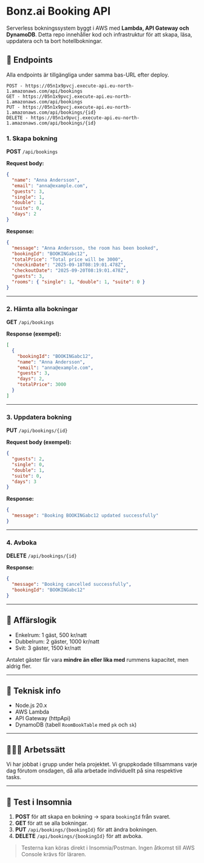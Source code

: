 # Bonz.ai Booking API

Serverless bokningssystem byggt i AWS med **Lambda, API Gateway och DynamoDB**. Detta repo innehåller kod och infrastruktur för att skapa, läsa, uppdatera och ta bort hotellbokningar.

## 📍 Endpoints

Alla endpoints är tillgängliga under samma bas-URL efter deploy. 

```
POST - https://05n1x9pvcj.execute-api.eu-north-1.amazonaws.com/api/bookings
GET - https://05n1x9pvcj.execute-api.eu-north-1.amazonaws.com/api/bookings
PUT - https://05n1x9pvcj.execute-api.eu-north-1.amazonaws.com/api/bookings/{id}
DELETE - https://05n1x9pvcj.execute-api.eu-north-1.amazonaws.com/api/bookings/{id}
```

### 1. Skapa bokning

**POST** `/api/bookings`

**Request body:**

```json
{
  "name": "Anna Andersson",
  "email": "anna@example.com",
  "guests": 3,
  "single": 1,
  "double": 1,
  "suite": 0,
  "days": 2
}
```

**Response:**

```json
{
  "message": "Anna Andersson, the room has been booked",
  "bookingId": "BOOKINGabc12",
  "totalPrice": "Total price will be 3000",
  "checkinDate": "2025-09-18T08:19:01.478Z",
  "checkoutDate": "2025-09-20T08:19:01.478Z",
  "guests": 3,
  "rooms": { "single": 1, "double": 1, "suite": 0 }
}
```

---

### 2. Hämta alla bokningar

**GET** `/api/bookings`

**Response (exempel):**

```json
[
  {
    "bookingId": "BOOKINGabc12",
    "name": "Anna Andersson",
    "email": "anna@example.com",
    "guests": 3,
    "days": 2,
    "totalPrice": 3000
  }
]
```

---

### 3. Uppdatera bokning

**PUT** `/api/bookings/{id}`

**Request body (exempel):**

```json
{
  "guests": 2,
  "single": 0,
  "double": 1,
  "suite": 0,
  "days": 3
}
```

**Response:**

```json
{
  "message": "Booking BOOKINGabc12 updated successfully"
}
```

---

### 4. Avboka

**DELETE** `/api/bookings/{id}`

**Response:**

```json
{
  "message": "Booking cancelled successfully",
  "bookingId": "BOOKINGabc12"
}
```

---

## 📖 Affärslogik

* Enkelrum: 1 gäst, 500 kr/natt
* Dubbelrum: 2 gäster, 1000 kr/natt
* Svit: 3 gäster, 1500 kr/natt

Antalet gäster får vara **mindre än eller lika med** rummens kapacitet, men aldrig fler.

---

## 🚀 Teknisk info

* Node.js 20.x
* AWS Lambda
* API Gateway (httpApi)
* DynamoDB (tabell `RoomBookTable` med `pk` och `sk`)

---

## 🧑‍🤝‍🧑 Arbetssätt

Vi har jobbat i grupp under hela projektet. Vi gruppkodade tillsammans varje dag förutom onsdagen, då alla arbetade individuellt på sina respektive tasks.

---

## 🧪 Test i Insomnia

1. **POST** för att skapa en bokning → spara `bookingId` från svaret.
2. **GET** för att se alla bokningar.
3. **PUT** `/api/bookings/{bookingId}` för att ändra bokningen.
4. **DELETE** `/api/bookings/{bookingId}` för att avboka.

> Testerna kan köras direkt i Insomnia/Postman. Ingen åtkomst till AWS Console krävs för läraren.
